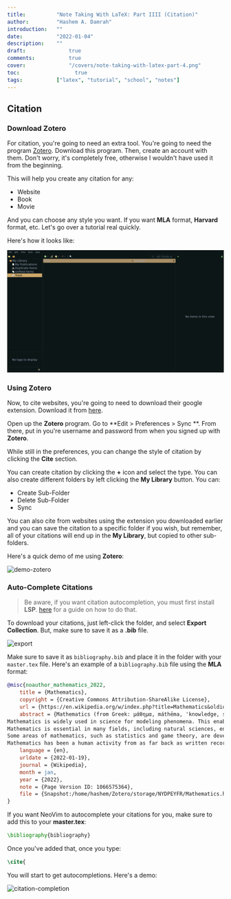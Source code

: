 ```yaml
---
title:          "Note Taking With LaTeX: Part IIII (Citation)"
author:       	"Hashem A. Damrah"
introduction: 	""
date:           "2022-01-04"
description:  	""
draft: 		 	    true
comments:		    true
cover:			    "/covers/note-taking-with-latex-part-4.png"
toc:			      true
tags:         	["latex", "tutorial", "school", "notes"]
---
```


## Citation

### Download Zotero

For citation, you're going to need an extra tool. You're going to need the
program [Zotero](https://www.zotero.org/). Download this program. Then, create
an account with them. Don't worry, it's completely free, otherwise I wouldn't
have used it from the beginning.

This will help you create any citation for any:

* Website
* Book
* Movie

And you can choose any style you want. If you want **MLA** format, **Harvard**
format, etc. Let's go over a tutorial real quickly.

Here's how it looks like:

![zotero](images/zotero.png)

### Using Zotero

Now, to cite websites, you're going to need to download their google extension.
Download it from [here](https://chrome.google.com/webstore/detail/zotero-connector/ekhagklcjbdpajgpjgmbionohlpdbjgc?hl=en).

Open up the **Zotero** program. Go to **Edit > Preferences > Sync **. From
there, put in you're username and password from when you signed up with **Zotero**.

While still in the preferences, you can change the style of citation by clicking
the **Cite** section.

You can create citation by clicking the **+** icon and select the type.
You can also create different folders by left clicking the **My Library**
button. You can:

* Create Sub-Folder
* Delete Sub-Folder
* Sync

You can also cite from websites using the extension you downloaded earlier and
you can save the citation to a specific folder if you wish, but remember, all of
your citations will end up in the **My Library**, but copied to other
sub-folders.

Here's a quick demo of me using **Zotero**:

![demo-zotero](gifs/demo-zotero.gif)

### Auto-Complete Citations

> Be aware, if you want citation autocompletion, you must first install **LSP**.
> <a class="center after" href="https://damrah.netlify.app/post/note-taking-with-latex-part-1/#auto-completion">here</a>
> for a guide on how to do that.

To download your citations, just left-click the folder, and select
**Export Collection**. But, make sure to save it as a **.bib** file.

![export](images/export.png)

Make sure to save it as `bibliography.bib` and place it in the folder with your
`master.tex` file. Here's an example of a `bibliography.bib` file using the
**MLA** format:

```bib
@misc{noauthor_mathematics_2022,
	title = {Mathematics},
	copyright = {Creative Commons Attribution-ShareAlike License},
	url = {https://en.wikipedia.org/w/index.php?title=Mathematics&oldid=1066575364},
	abstract = {Mathematics (from Greek: μάθημα, máthēma, 'knowledge, study, learning') includes the study of such topics as numbers (arithmetic and number theory), formulas and related structures (algebra), shapes and spaces in which they are contained (geometry), and quantities and their changes (calculus and analysis). There is no general consensus about its exact scope or epistemological status.Most of mathematical activity consists of discovering and proving (by pure reasoning) properties of abstract objects. These objects are either abstractions from nature (such as natural numbers or "a line"), or (in modern mathematics) abstract entities that are defined by their basic properties, called axioms. A proof consists of a succession of applications of some deductive rules to already known results, including previously proved theorems, axioms and (in case of abstraction from nature) some basic properties that are considered as true starting points of the theory under consideration. The result of a proof is called a theorem. Contrary to scientific laws, the validity of a theorem (its truth) does not rely on any experimentation but on the correctness of its reasoning (though experimentation is often useful for discovering new theorems of interest).
Mathematics is widely used in science for modeling phenomena. This enables the extraction of quantitative predictions from experimental laws. For example, the movement of planets can be predicted with high accuracy using Newton's law of gravitation combined with mathematical computation. The independence of mathematical truth from any experimentation implies that the accuracy of such predictions depends only on the adequacy of the model for describing the reality. So when some inaccurate predictions arise, it means that the model must be improved or changed, not that the mathematics is wrong. For example, the perihelion precession of Mercury cannot be explained by Newton's law of gravitation, but is accurately explained by Einstein's general relativity. This experimental validation of Einstein's theory shows that Newton's law of gravitation is only an approximation (which still is very accurate in everyday life). 
Mathematics is essential in many fields, including natural sciences, engineering, medicine, finance, computer science and social sciences.
Some areas of mathematics, such as statistics and game theory, are developed in direct correlation with their applications, and are often grouped under the name of applied mathematics. Other mathematical areas are developed independently from any application (and are therefore called pure mathematics), but practical applications are often discovered later. A fitting example is the problem of integer factorization which goes back to Euclid but had no practical application before its use in the RSA cryptosystem (for the security of computer networks).
Mathematics has been a human activity from as far back as written records exist. However, the concept of a "proof" and its associated "mathematical rigour" first appeared in Greek mathematics, most notably in Euclid's Elements. Mathematics developed at a relatively slow pace until the Renaissance, when algebra and infinitesimal calculus were added to arithmetic and geometry as main areas of mathematics. Since then the interaction between mathematical innovations and scientific discoveries have led to a rapid increase in the rate of mathematical discoveries. At the end of the 19th century, the foundational crisis of mathematics led to the systematization of the axiomatic method. This, in turn, gave rise to a dramatic increase in the number of mathematics areas and their fields of applications; a witness of this is the Mathematics Subject Classification, which lists more than sixty first-level areas of mathematics.},
	language = {en},
	urldate = {2022-01-19},
	journal = {Wikipedia},
	month = jan,
	year = {2022},
	note = {Page Version ID: 1066575364},
	file = {Snapshot:/home/hashem/Zotero/storage/NYDPEYFR/Mathematics.html:text/html},
}
```

If you want NeoVim to autocomplete your citations for you, make sure to add this
to your **master.tex**:

```tex
\bibliography{bibliography}
```

Once you've added that, once you type:

```tex
\cite{
```

You will start to get autocompletions. Here's a demo:

![citation-completion](gifs/citation-completion.gif)

